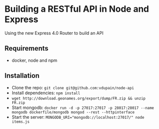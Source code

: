 # Building a RESTful API in Node and Express

Using the new Express 4.0 Router to build an API

## Requirements

- docker, node and npm

## Installation

- Clone the repo: `git clone git@github.com:vdupain/node-api`
- Install dependencies: `npm install`
- `wget http://download.geonames.org/export/dump/FR.zip && unzip FR.zip`
- Start mongodb: `docker run -d -p 27017:27017 -p 28017:28017 --name mongodb dockerfile/mongodb mongod --rest --httpinterface`
- Start the server: `MONGODB_URI="mongodb://localhost:27017/" node items.js`

